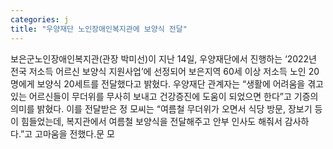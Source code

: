```yaml
---
categories: j
title: "우양재단 노인장애인복지관에 보양식 전달"
---
```

보은군노인장애인복지관(관장 박미선)이 지난 14일, 우양재단에서 진행하는 ‘2022년 전국 저소득 어르신 보양식 지원사업’에 선정되어 보은지역 60세 이상 저소득 노인 20명에게 보양식 20세트를 전달했다고 밝혔다. 우양재단 관계자는 “생활에 어려움을 겪고 있는 어르신들이 무더위를 무사히 보내고 건강증진에 도움이 되었으면 한다”고 기증의 의미를 밝혔다. 이를 전달받은 정 모씨는 “여름철 무더위가 오면서 식당 방문, 장보기 등이 힘들었는데, 복지관에서 여름철 보양식을 전달해주고 안부 인사도 해줘서 감사하다.”고 고마움을 전했다.문 모